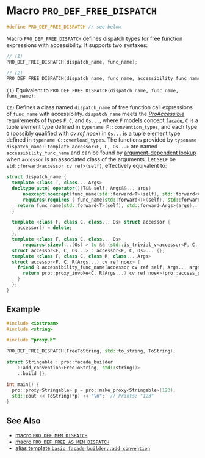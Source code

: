 # Macro `PRO_DEF_FREE_DISPATCH`

```cpp
#define PRO_DEF_FREE_DISPATCH // see below
```

Macro `PRO_DEF_FREE_DISPATCH` defines dispatch types for free function expressions with accessibility. It supports two syntaxes:

```cpp
// (1)
PRO_DEF_FREE_DISPATCH(dispatch_name, func_name);

// (2)
PRO_DEF_FREE_DISPATCH(dispatch_name, func_name, accessibility_func_name);
```

`(1)` Equivalent to `PRO_DEF_FREE_DISPATCH(dispatch_name, func_name, func_name);`

`(2)` Defines a class named `dispatch_name` of free function call expressions of `func_name` with accessibility. `dispatch_name` meets the [*ProAccessible*](ProAccessible.md) requirements of types `F`, `C`, and `Os...`, where `F` models concept [`facade`](facade.md), `C` is a tuple element type defined in `typename F::convention_types`, and each type `O` (possibly qualified with *cv ref noex*) in `Os...` is a tuple element type defined in `typename C::overload_types`. The functions provided by `typename dispatch_name::template accessor<F, C, Os...>` are named `accessibility_func_name` and can be found by [argument-dependent lookup](https://en.cppreference.com/w/cpp/language/adl) when `accessor` is an associated class of the arguments. Let `SELF` be `std::forward<accessor cv ref>(self)`, effectively equivalent to:

```cpp
struct dispatch_name {
  template <class T, class... Args>
  decltype(auto) operator()(T&& self, Args&&... args)
      noexcept(noexcept(func_name(std::forward<T>(self), std::forward<Args>(args)...)))
      requires(requires { func_name(std::forward<T>(self), std::forward<Args>(args)...); }) {
    return func_name(std::forward<T>(self), std::forward<Args>(args)...);
  }

  template <class F, class C, class... Os> struct accessor {
    accessor() = delete;
  };
  template <class F, class C, class... Os>
      requires(sizeof...(Os) > 1u && (std::is_trivial_v<accessor<F, C, Os>> && ...))
  struct accessor<F, C, Os...> : accessor<F, C, Os>... {};
  template <class F, class C, class R, class... Args>
  struct accessor<F, C, R(Args...) cv ref noex> {
    friend R accessibility_func_name(accessor cv ref self, Args... args) noex {
      return pro::proxy_invoke<C, R(Args...) cv ref noex>(pro::access_proxy<F>(SELF), std::forward<Args>(args)...);
    }
  };
}
```

## Example

```cpp
#include <iostream>
#include <string>

#include "proxy.h"

PRO_DEF_FREE_DISPATCH(FreeToString, std::to_string, ToString);

struct Stringable : pro::facade_builder
    ::add_convention<FreeToString, std::string()>
    ::build {};

int main() {
  pro::proxy<Stringable> p = pro::make_proxy<Stringable>(123);
  std::cout << ToString(*p) << "\n";  // Prints: "123"
}
```

## See Also

- [macro `PRO_DEF_MEM_DISPATCH`](PRO_DEF_MEM_DISPATCH.md)
- [macro `PRO_DEF_FREE_AS_MEM_DISPATCH`](PRO_DEF_FREE_AS_MEM_DISPATCH.md)
- [alias template `basic_facade_builder::add_convention`](basic_facade_builder/add_convention.md)
